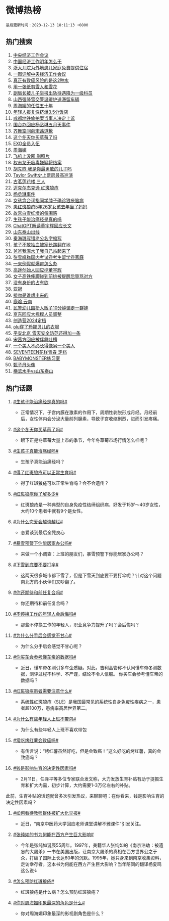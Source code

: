 # 微博热榜

`最后更新时间：2023-12-13 18:11:13 +0800`

## 热门搜索

1. [中央经济工作会议](https://m.weibo.cn/search?containerid=100103type%3D1%26t%3D10%26q%3D%23%E4%B8%AD%E5%A4%AE%E7%BB%8F%E6%B5%8E%E5%B7%A5%E4%BD%9C%E4%BC%9A%E8%AE%AE%23&stream_entry_id=51&isnewpage=1&extparam=seat%3D1%26pos%3D0%26c_type%3D51%26dgr%3D0%26q%3D%2523%25E4%25B8%25AD%25E5%25A4%25AE%25E7%25BB%258F%25E6%25B5%258E%25E5%25B7%25A5%25E4%25BD%259C%25E4%25BC%259A%25E8%25AE%25AE%2523%26cate%3D10103%26stream_entry_id%3D51%26filter_type%3Drealtimehot%26display_time%3D1702462271%26pre_seqid%3D170246227185994271199)
1. [中国经济工作明年怎么干](https://m.weibo.cn/search?containerid=100103type%3D1%26t%3D10%26q%3D%23%E4%B8%AD%E5%9B%BD%E7%BB%8F%E6%B5%8E%E5%B7%A5%E4%BD%9C%E6%98%8E%E5%B9%B4%E6%80%8E%E4%B9%88%E5%B9%B2%23&stream_entry_id=31&isnewpage=1&extparam=seat%3D1%26band_rank%3D1%26lcate%3D5001%26q%3D%2523%25E4%25B8%25AD%25E5%259B%25BD%25E7%25BB%258F%25E6%25B5%258E%25E5%25B7%25A5%25E4%25BD%259C%25E6%2598%258E%25E5%25B9%25B4%25E6%2580%258E%25E4%25B9%2588%25E5%25B9%25B2%2523%26pos%3D0%26flag%3D1%26stream_entry_id%3D31%26c_type%3D31%26dgr%3D0%26realpos%3D1%26cate%3D5001%26filter_type%3Drealtimehot%26display_time%3D1702462271%26pre_seqid%3D170246227185994271199)
1. [浙大儿院为外地患儿家庭免费提供住宿](https://m.weibo.cn/search?containerid=100103type%3D1%26t%3D10%26q%3D%23%E6%B5%99%E5%A4%A7%E5%84%BF%E9%99%A2%E4%B8%BA%E5%A4%96%E5%9C%B0%E6%82%A3%E5%84%BF%E5%AE%B6%E5%BA%AD%E5%85%8D%E8%B4%B9%E6%8F%90%E4%BE%9B%E4%BD%8F%E5%AE%BF%23&stream_entry_id=31&isnewpage=1&extparam=seat%3D1%26band_rank%3D2%26lcate%3D5001%26q%3D%2523%25E6%25B5%2599%25E5%25A4%25A7%25E5%2584%25BF%25E9%2599%25A2%25E4%25B8%25BA%25E5%25A4%2596%25E5%259C%25B0%25E6%2582%25A3%25E5%2584%25BF%25E5%25AE%25B6%25E5%25BA%25AD%25E5%2585%258D%25E8%25B4%25B9%25E6%258F%2590%25E4%25BE%259B%25E4%25BD%258F%25E5%25AE%25BF%2523%26pos%3D1%26flag%3D32768%26stream_entry_id%3D31%26c_type%3D31%26dgr%3D0%26realpos%3D2%26cate%3D5001%26filter_type%3Drealtimehot%26display_time%3D1702462271%26pre_seqid%3D170246227185994271199)
1. [一图详解中央经济工作会议](https://m.weibo.cn/search?containerid=100103type%3D1%26t%3D10%26q%3D%23%E4%B8%80%E5%9B%BE%E8%AF%A6%E8%A7%A3%E4%B8%AD%E5%A4%AE%E7%BB%8F%E6%B5%8E%E5%B7%A5%E4%BD%9C%E4%BC%9A%E8%AE%AE%23&stream_entry_id=31&isnewpage=1&extparam=seat%3D1%26band_rank%3D3%26lcate%3D5001%26q%3D%2523%25E4%25B8%2580%25E5%259B%25BE%25E8%25AF%25A6%25E8%25A7%25A3%25E4%25B8%25AD%25E5%25A4%25AE%25E7%25BB%258F%25E6%25B5%258E%25E5%25B7%25A5%25E4%25BD%259C%25E4%25BC%259A%25E8%25AE%25AE%2523%26pos%3D2%26flag%3D0%26stream_entry_id%3D31%26c_type%3D31%26dgr%3D0%26realpos%3D3%26cate%3D5001%26filter_type%3Drealtimehot%26display_time%3D1702462271%26pre_seqid%3D170246227185994271199)
1. [真正有致癌风险的是这2种水](https://m.weibo.cn/search?containerid=100103type%3D1%26t%3D10%26q%3D%23%E7%9C%9F%E6%AD%A3%E6%9C%89%E8%87%B4%E7%99%8C%E9%A3%8E%E9%99%A9%E7%9A%84%E6%98%AF%E8%BF%992%E7%A7%8D%E6%B0%B4%23&stream_entry_id=31&isnewpage=1&extparam=seat%3D1%26band_rank%3D4%26lcate%3D5001%26q%3D%2523%25E7%259C%259F%25E6%25AD%25A3%25E6%259C%2589%25E8%2587%25B4%25E7%2599%258C%25E9%25A3%258E%25E9%2599%25A9%25E7%259A%2584%25E6%2598%25AF%25E8%25BF%25992%25E7%25A7%258D%25E6%25B0%25B4%2523%26pos%3D3%26flag%3D0%26stream_entry_id%3D31%26c_type%3D31%26dgr%3D0%26realpos%3D4%26cate%3D5001%26filter_type%3Drealtimehot%26display_time%3D1702462271%26pre_seqid%3D170246227185994271199)
1. [用一张纸剪雪人和雪花](https://m.weibo.cn/search?containerid=100103type%3D1%26t%3D10%26q%3D%23%E7%94%A8%E4%B8%80%E5%BC%A0%E7%BA%B8%E5%89%AA%E9%9B%AA%E4%BA%BA%E5%92%8C%E9%9B%AA%E8%8A%B1%23&stream_entry_id=31&isnewpage=1&extparam=seat%3D1%26band_rank%3D5%26lcate%3D5001%26q%3D%2523%25E7%2594%25A8%25E4%25B8%2580%25E5%25BC%25A0%25E7%25BA%25B8%25E5%2589%25AA%25E9%259B%25AA%25E4%25BA%25BA%25E5%2592%258C%25E9%259B%25AA%25E8%258A%25B1%2523%26pos%3D4%26flag%3D32768%26stream_entry_id%3D31%26c_type%3D31%26dgr%3D0%26realpos%3D5%26cate%3D5001%26filter_type%3Drealtimehot%26display_time%3D1702462271%26pre_seqid%3D170246227185994271199)
1. [副局长被儿子举报出轨待遇降为一级科员](https://m.weibo.cn/search?containerid=100103type%3D1%26t%3D10%26q%3D%23%E5%89%AF%E5%B1%80%E9%95%BF%E8%A2%AB%E5%84%BF%E5%AD%90%E4%B8%BE%E6%8A%A5%E5%87%BA%E8%BD%A8%E5%BE%85%E9%81%87%E9%99%8D%E4%B8%BA%E4%B8%80%E7%BA%A7%E7%A7%91%E5%91%98%23&stream_entry_id=31&isnewpage=1&extparam=seat%3D1%26band_rank%3D6%26lcate%3D5001%26q%3D%2523%25E5%2589%25AF%25E5%25B1%2580%25E9%2595%25BF%25E8%25A2%25AB%25E5%2584%25BF%25E5%25AD%2590%25E4%25B8%25BE%25E6%258A%25A5%25E5%2587%25BA%25E8%25BD%25A8%25E5%25BE%2585%25E9%2581%2587%25E9%2599%258D%25E4%25B8%25BA%25E4%25B8%2580%25E7%25BA%25A7%25E7%25A7%2591%25E5%2591%2598%2523%26pos%3D5%26flag%3D1%26stream_entry_id%3D31%26c_type%3D31%26dgr%3D0%26realpos%3D6%26cate%3D5001%26filter_type%3Drealtimehot%26display_time%3D1702462271%26pre_seqid%3D170246227185994271199)
1. [山西强降雪交警温暖护送滞留车辆](https://m.weibo.cn/search?containerid=100103type%3D1%26t%3D10%26q%3D%23%E5%B1%B1%E8%A5%BF%E5%BC%BA%E9%99%8D%E9%9B%AA%E4%BA%A4%E8%AD%A6%E6%B8%A9%E6%9A%96%E6%8A%A4%E9%80%81%E6%BB%9E%E7%95%99%E8%BD%A6%E8%BE%86%23&stream_entry_id=31&isnewpage=1&extparam=seat%3D1%26band_rank%3D7%26lcate%3D5001%26q%3D%2523%25E5%25B1%25B1%25E8%25A5%25BF%25E5%25BC%25BA%25E9%2599%258D%25E9%259B%25AA%25E4%25BA%25A4%25E8%25AD%25A6%25E6%25B8%25A9%25E6%259A%2596%25E6%258A%25A4%25E9%2580%2581%25E6%25BB%259E%25E7%2595%2599%25E8%25BD%25A6%25E8%25BE%2586%2523%26pos%3D6%26flag%3D32768%26stream_entry_id%3D31%26c_type%3D31%26dgr%3D0%26realpos%3D7%26cate%3D5001%26filter_type%3Drealtimehot%26display_time%3D1702462271%26pre_seqid%3D170246227185994271199)
1. [周海媚的任性五十年](https://m.weibo.cn/search?containerid=100103type%3D1%26t%3D10%26q%3D%E5%91%A8%E6%B5%B7%E5%AA%9A%E7%9A%84%E4%BB%BB%E6%80%A7%E4%BA%94%E5%8D%81%E5%B9%B4&stream_entry_id=31&isnewpage=1&extparam=seat%3D1%26band_rank%3D8%26lcate%3D5001%26q%3D%25E5%2591%25A8%25E6%25B5%25B7%25E5%25AA%259A%25E7%259A%2584%25E4%25BB%25BB%25E6%2580%25A7%25E4%25BA%2594%25E5%258D%2581%25E5%25B9%25B4%26pos%3D7%26flag%3D0%26stream_entry_id%3D31%26c_type%3D31%26dgr%3D0%26realpos%3D8%26cate%3D5001%26filter_type%3Drealtimehot%26display_time%3D1702462271%26pre_seqid%3D170246227185994271199)
1. [年轻人报复性挤爆3.5分饭店](https://m.weibo.cn/search?containerid=100103type%3D1%26t%3D10%26q%3D%23%E5%B9%B4%E8%BD%BB%E4%BA%BA%E6%8A%A5%E5%A4%8D%E6%80%A7%E6%8C%A4%E7%88%863.5%E5%88%86%E9%A5%AD%E5%BA%97%23&stream_entry_id=31&isnewpage=1&extparam=seat%3D1%26band_rank%3D9%26lcate%3D5001%26q%3D%2523%25E5%25B9%25B4%25E8%25BD%25BB%25E4%25BA%25BA%25E6%258A%25A5%25E5%25A4%258D%25E6%2580%25A7%25E6%258C%25A4%25E7%2588%25863.5%25E5%2588%2586%25E9%25A5%25AD%25E5%25BA%2597%2523%26pos%3D8%26flag%3D2%26stream_entry_id%3D31%26c_type%3D31%26dgr%3D0%26realpos%3D9%26cate%3D5001%26filter_type%3Drealtimehot%26display_time%3D1702462271%26pre_seqid%3D170246227185994271199)
1. [成都地铁偷拍案当事人决定上诉](https://m.weibo.cn/search?containerid=100103type%3D1%26t%3D10%26q%3D%23%E6%88%90%E9%83%BD%E5%9C%B0%E9%93%81%E5%81%B7%E6%8B%8D%E6%A1%88%E5%BD%93%E4%BA%8B%E4%BA%BA%E5%86%B3%E5%AE%9A%E4%B8%8A%E8%AF%89%23&stream_entry_id=31&isnewpage=1&extparam=seat%3D1%26band_rank%3D10%26lcate%3D5001%26q%3D%2523%25E6%2588%2590%25E9%2583%25BD%25E5%259C%25B0%25E9%2593%2581%25E5%2581%25B7%25E6%258B%258D%25E6%25A1%2588%25E5%25BD%2593%25E4%25BA%258B%25E4%25BA%25BA%25E5%2586%25B3%25E5%25AE%259A%25E4%25B8%258A%25E8%25AF%2589%2523%26pos%3D9%26flag%3D1%26stream_entry_id%3D31%26c_type%3D31%26dgr%3D0%26realpos%3D10%26cate%3D5001%26filter_type%3Drealtimehot%26display_time%3D1702462271%26pre_seqid%3D170246227185994271199)
1. [国台办回应杨丞琳五月天事件](https://m.weibo.cn/search?containerid=100103type%3D1%26t%3D10%26q%3D%23%E5%9B%BD%E5%8F%B0%E5%8A%9E%E5%9B%9E%E5%BA%94%E6%9D%A8%E4%B8%9E%E7%90%B3%E4%BA%94%E6%9C%88%E5%A4%A9%E4%BA%8B%E4%BB%B6%23&stream_entry_id=31&isnewpage=1&extparam=seat%3D1%26band_rank%3D11%26lcate%3D5001%26q%3D%2523%25E5%259B%25BD%25E5%258F%25B0%25E5%258A%259E%25E5%259B%259E%25E5%25BA%2594%25E6%259D%25A8%25E4%25B8%259E%25E7%2590%25B3%25E4%25BA%2594%25E6%259C%2588%25E5%25A4%25A9%25E4%25BA%258B%25E4%25BB%25B6%2523%26pos%3D10%26flag%3D2%26stream_entry_id%3D31%26c_type%3D31%26dgr%3D0%26realpos%3D11%26cate%3D5001%26filter_type%3Drealtimehot%26display_time%3D1702462271%26pre_seqid%3D170246227185994271199)
1. [齐舞空间向宋茜道歉](https://m.weibo.cn/search?containerid=100103type%3D1%26t%3D10%26q%3D%23%E9%BD%90%E8%88%9E%E7%A9%BA%E9%97%B4%E5%90%91%E5%AE%8B%E8%8C%9C%E9%81%93%E6%AD%89%23&stream_entry_id=31&isnewpage=1&extparam=seat%3D1%26band_rank%3D12%26lcate%3D5001%26q%3D%2523%25E9%25BD%2590%25E8%2588%259E%25E7%25A9%25BA%25E9%2597%25B4%25E5%2590%2591%25E5%25AE%258B%25E8%258C%259C%25E9%2581%2593%25E6%25AD%2589%2523%26pos%3D11%26flag%3D1%26stream_entry_id%3D31%26c_type%3D31%26dgr%3D0%26realpos%3D12%26cate%3D5001%26filter_type%3Drealtimehot%26display_time%3D1702462271%26pre_seqid%3D170246227185994271199)
1. [这个冬天你买草莓了吗](https://m.weibo.cn/search?containerid=100103type%3D1%26t%3D10%26q%3D%23%E8%BF%99%E4%B8%AA%E5%86%AC%E5%A4%A9%E4%BD%A0%E4%B9%B0%E8%8D%89%E8%8E%93%E4%BA%86%E5%90%97%23&stream_entry_id=31&isnewpage=1&extparam=seat%3D1%26band_rank%3D13%26lcate%3D5001%26q%3D%2523%25E8%25BF%2599%25E4%25B8%25AA%25E5%2586%25AC%25E5%25A4%25A9%25E4%25BD%25A0%25E4%25B9%25B0%25E8%258D%2589%25E8%258E%2593%25E4%25BA%2586%25E5%2590%2597%2523%26pos%3D12%26flag%3D1%26stream_entry_id%3D31%26c_type%3D31%26dgr%3D0%26realpos%3D13%26cate%3D5001%26filter_type%3Drealtimehot%26display_time%3D1702462271%26pre_seqid%3D170246227185994271199)
1. [EXO全员入伍](https://m.weibo.cn/search?containerid=100103type%3D1%26t%3D10%26q%3DEXO%E5%85%A8%E5%91%98%E5%85%A5%E4%BC%8D&stream_entry_id=31&isnewpage=1&extparam=seat%3D1%26band_rank%3D14%26lcate%3D5001%26q%3DEXO%25E5%2585%25A8%25E5%2591%2598%25E5%2585%25A5%25E4%25BC%258D%26pos%3D13%26flag%3D0%26stream_entry_id%3D31%26c_type%3D31%26dgr%3D0%26realpos%3D14%26cate%3D5001%26filter_type%3Drealtimehot%26display_time%3D1702462271%26pre_seqid%3D170246227185994271199)
1. [周海媚](https://m.weibo.cn/search?containerid=100103type%3D1%26t%3D10%26q%3D%E5%91%A8%E6%B5%B7%E5%AA%9A&stream_entry_id=31&isnewpage=1&extparam=seat%3D1%26band_rank%3D15%26lcate%3D5001%26q%3D%25E5%2591%25A8%25E6%25B5%25B7%25E5%25AA%259A%26pos%3D14%26flag%3D0%26stream_entry_id%3D31%26c_type%3D31%26dgr%3D0%26realpos%3D15%26cate%3D5001%26filter_type%3Drealtimehot%26display_time%3D1702462271%26pre_seqid%3D170246227185994271199)
1. [飞机上没网 删照片](https://m.weibo.cn/search?containerid=100103type%3D1%26t%3D10%26q%3D%E9%A3%9E%E6%9C%BA%E4%B8%8A%E6%B2%A1%E7%BD%91+%E5%88%A0%E7%85%A7%E7%89%87&stream_entry_id=31&isnewpage=1&extparam=seat%3D1%26band_rank%3D16%26lcate%3D5001%26q%3D%25E9%25A3%259E%25E6%259C%25BA%25E4%25B8%258A%25E6%25B2%25A1%25E7%25BD%2591%2520%25E5%2588%25A0%25E7%2585%25A7%25E7%2589%2587%26pos%3D15%26flag%3D2%26stream_entry_id%3D31%26c_type%3D31%26dgr%3D0%26realpos%3D16%26cate%3D5001%26filter_type%3Drealtimehot%26display_time%3D1702462271%26pre_seqid%3D170246227185994271199)
1. [权志龙无吸毒嫌疑将结案](https://m.weibo.cn/search?containerid=100103type%3D1%26t%3D10%26q%3D%23%E6%9D%83%E5%BF%97%E9%BE%99%E6%97%A0%E5%90%B8%E6%AF%92%E5%AB%8C%E7%96%91%E5%B0%86%E7%BB%93%E6%A1%88%23&stream_entry_id=31&isnewpage=1&extparam=seat%3D1%26band_rank%3D17%26lcate%3D5001%26q%3D%2523%25E6%259D%2583%25E5%25BF%2597%25E9%25BE%2599%25E6%2597%25A0%25E5%2590%25B8%25E6%25AF%2592%25E5%25AB%258C%25E7%2596%2591%25E5%25B0%2586%25E7%25BB%2593%25E6%25A1%2588%2523%26pos%3D16%26flag%3D1%26stream_entry_id%3D31%26c_type%3D31%26dgr%3D0%26realpos%3D17%26cate%3D5001%26filter_type%3Drealtimehot%26display_time%3D1702462271%26pre_seqid%3D170246227185994271199)
1. [胡先煦 我是你最勇敢的儿子吗](https://m.weibo.cn/search?containerid=100103type%3D1%26t%3D10%26q%3D%E8%83%A1%E5%85%88%E7%85%A6+%E6%88%91%E6%98%AF%E4%BD%A0%E6%9C%80%E5%8B%87%E6%95%A2%E7%9A%84%E5%84%BF%E5%AD%90%E5%90%97&stream_entry_id=31&isnewpage=1&extparam=seat%3D1%26band_rank%3D18%26lcate%3D5001%26q%3D%25E8%2583%25A1%25E5%2585%2588%25E7%2585%25A6%2520%25E6%2588%2591%25E6%2598%25AF%25E4%25BD%25A0%25E6%259C%2580%25E5%258B%2587%25E6%2595%25A2%25E7%259A%2584%25E5%2584%25BF%25E5%25AD%2590%25E5%2590%2597%26pos%3D17%26flag%3D1%26stream_entry_id%3D31%26c_type%3D31%26dgr%3D0%26realpos%3D18%26cate%3D5001%26filter_type%3Drealtimehot%26display_time%3D1702462271%26pre_seqid%3D170246227185994271199)
1. [Taylor Swift史上票房最高巡演](https://m.weibo.cn/search?containerid=100103type%3D1%26t%3D10%26q%3DTaylor+Swift%E5%8F%B2%E4%B8%8A%E7%A5%A8%E6%88%BF%E6%9C%80%E9%AB%98%E5%B7%A1%E6%BC%94&stream_entry_id=31&isnewpage=1&extparam=seat%3D1%26band_rank%3D19%26lcate%3D5001%26q%3DTaylor%2520Swift%25E5%258F%25B2%25E4%25B8%258A%25E7%25A5%25A8%25E6%2588%25BF%25E6%259C%2580%25E9%25AB%2598%25E5%25B7%25A1%25E6%25BC%2594%26pos%3D18%26flag%3D0%26stream_entry_id%3D31%26c_type%3D31%26dgr%3D0%26realpos%3D19%26cate%3D5001%26filter_type%3Drealtimehot%26display_time%3D1702462271%26pre_seqid%3D170246227185994271199)
1. [古茗莲花楼 三人](https://m.weibo.cn/search?containerid=100103type%3D1%26t%3D10%26q%3D%E5%8F%A4%E8%8C%97%E8%8E%B2%E8%8A%B1%E6%A5%BC+%E4%B8%89%E4%BA%BA&stream_entry_id=31&isnewpage=1&extparam=seat%3D1%26band_rank%3D20%26lcate%3D5001%26q%3D%25E5%258F%25A4%25E8%258C%2597%25E8%258E%25B2%25E8%258A%25B1%25E6%25A5%25BC%2520%25E4%25B8%2589%25E4%25BA%25BA%26pos%3D19%26flag%3D0%26stream_entry_id%3D31%26c_type%3D31%26dgr%3D0%26realpos%3D20%26cate%3D5001%26filter_type%3Drealtimehot%26display_time%3D1702462271%26pre_seqid%3D170246227185994271199)
1. [迈克尔杰克逊 红斑狼疮](https://m.weibo.cn/search?containerid=100103type%3D1%26t%3D10%26q%3D%E8%BF%88%E5%85%8B%E5%B0%94%E6%9D%B0%E5%85%8B%E9%80%8A+%E7%BA%A2%E6%96%91%E7%8B%BC%E7%96%AE&stream_entry_id=31&isnewpage=1&extparam=seat%3D1%26band_rank%3D21%26lcate%3D5001%26q%3D%25E8%25BF%2588%25E5%2585%258B%25E5%25B0%2594%25E6%259D%25B0%25E5%2585%258B%25E9%2580%258A%2520%25E7%25BA%25A2%25E6%2596%2591%25E7%258B%25BC%25E7%2596%25AE%26pos%3D20%26flag%3D2%26stream_entry_id%3D31%26c_type%3D31%26dgr%3D0%26realpos%3D21%26cate%3D5001%26filter_type%3Drealtimehot%26display_time%3D1702462271%26pre_seqid%3D170246227185994271199)
1. [杨丞琳事件](https://m.weibo.cn/search?containerid=100103type%3D1%26t%3D10%26q%3D%23%E6%9D%A8%E4%B8%9E%E7%90%B3%E4%BA%8B%E4%BB%B6%23&stream_entry_id=31&isnewpage=1&extparam=seat%3D1%26band_rank%3D22%26lcate%3D5001%26q%3D%2523%25E6%259D%25A8%25E4%25B8%259E%25E7%2590%25B3%25E4%25BA%258B%25E4%25BB%25B6%2523%26pos%3D21%26flag%3D2%26stream_entry_id%3D31%26c_type%3D31%26dgr%3D0%26realpos%3D22%26cate%3D5001%26filter_type%3Drealtimehot%26display_time%3D1702462271%26pre_seqid%3D170246227185994271199)
1. [女孩念台词掐同学脖子确诊狼疮脑病](https://m.weibo.cn/search?containerid=100103type%3D1%26t%3D10%26q%3D%23%E5%A5%B3%E5%AD%A9%E5%BF%B5%E5%8F%B0%E8%AF%8D%E6%8E%90%E5%90%8C%E5%AD%A6%E8%84%96%E5%AD%90%E7%A1%AE%E8%AF%8A%E7%8B%BC%E7%96%AE%E8%84%91%E7%97%85%23&stream_entry_id=31&isnewpage=1&extparam=seat%3D1%26band_rank%3D23%26lcate%3D5001%26q%3D%2523%25E5%25A5%25B3%25E5%25AD%25A9%25E5%25BF%25B5%25E5%258F%25B0%25E8%25AF%258D%25E6%258E%2590%25E5%2590%258C%25E5%25AD%25A6%25E8%2584%2596%25E5%25AD%2590%25E7%25A1%25AE%25E8%25AF%258A%25E7%258B%25BC%25E7%2596%25AE%25E8%2584%2591%25E7%2597%2585%2523%26pos%3D22%26flag%3D2%26stream_entry_id%3D31%26c_type%3D31%26dgr%3D0%26realpos%3D23%26cate%3D5001%26filter_type%3Drealtimehot%26display_time%3D1702462271%26pre_seqid%3D170246227185994271199)
1. [患红斑狼疮5年26岁女孩去年当了妈妈](https://m.weibo.cn/search?containerid=100103type%3D1%26t%3D10%26q%3D%23%E6%82%A3%E7%BA%A2%E6%96%91%E7%8B%BC%E7%96%AE5%E5%B9%B426%E5%B2%81%E5%A5%B3%E5%AD%A9%E5%8E%BB%E5%B9%B4%E5%BD%93%E4%BA%86%E5%A6%88%E5%A6%88%23&stream_entry_id=31&isnewpage=1&extparam=seat%3D1%26band_rank%3D24%26lcate%3D5001%26q%3D%2523%25E6%2582%25A3%25E7%25BA%25A2%25E6%2596%2591%25E7%258B%25BC%25E7%2596%25AE5%25E5%25B9%25B426%25E5%25B2%2581%25E5%25A5%25B3%25E5%25AD%25A9%25E5%258E%25BB%25E5%25B9%25B4%25E5%25BD%2593%25E4%25BA%2586%25E5%25A6%2588%25E5%25A6%2588%2523%26pos%3D23%26flag%3D1%26stream_entry_id%3D31%26c_type%3D31%26dgr%3D0%26realpos%3D24%26cate%3D5001%26filter_type%3Drealtimehot%26display_time%3D1702462271%26pre_seqid%3D170246227185994271199)
1. [故宫白雪红墙的氛围感](https://m.weibo.cn/search?containerid=100103type%3D1%26t%3D10%26q%3D%23%E6%95%85%E5%AE%AB%E7%99%BD%E9%9B%AA%E7%BA%A2%E5%A2%99%E7%9A%84%E6%B0%9B%E5%9B%B4%E6%84%9F%23&stream_entry_id=31&isnewpage=1&extparam=seat%3D1%26band_rank%3D25%26lcate%3D5001%26q%3D%2523%25E6%2595%2585%25E5%25AE%25AB%25E7%2599%25BD%25E9%259B%25AA%25E7%25BA%25A2%25E5%25A2%2599%25E7%259A%2584%25E6%25B0%259B%25E5%259B%25B4%25E6%2584%259F%2523%26pos%3D24%26flag%3D1%26stream_entry_id%3D31%26c_type%3D31%26dgr%3D0%26realpos%3D25%26cate%3D5001%26filter_type%3Drealtimehot%26display_time%3D1702462271%26pre_seqid%3D170246227185994271199)
1. [生孩子能治痛经是真的吗](https://m.weibo.cn/search?containerid=100103type%3D1%26t%3D10%26q%3D%23%E7%94%9F%E5%AD%A9%E5%AD%90%E8%83%BD%E6%B2%BB%E7%97%9B%E7%BB%8F%E6%98%AF%E7%9C%9F%E7%9A%84%E5%90%97%23&stream_entry_id=31&isnewpage=1&extparam=seat%3D1%26band_rank%3D26%26lcate%3D5001%26q%3D%2523%25E7%2594%259F%25E5%25AD%25A9%25E5%25AD%2590%25E8%2583%25BD%25E6%25B2%25BB%25E7%2597%259B%25E7%25BB%258F%25E6%2598%25AF%25E7%259C%259F%25E7%259A%2584%25E5%2590%2597%2523%26pos%3D25%26flag%3D0%26stream_entry_id%3D31%26c_type%3D31%26dgr%3D0%26realpos%3D26%26cate%3D5001%26filter_type%3Drealtimehot%26display_time%3D1702462271%26pre_seqid%3D170246227185994271199)
1. [ChatGPT解读董宇辉回应长文](https://m.weibo.cn/search?containerid=100103type%3D1%26t%3D10%26q%3D%23ChatGPT%E8%A7%A3%E8%AF%BB%E8%91%A3%E5%AE%87%E8%BE%89%E5%9B%9E%E5%BA%94%E9%95%BF%E6%96%87%23&stream_entry_id=31&isnewpage=1&extparam=seat%3D1%26band_rank%3D27%26lcate%3D5001%26q%3D%2523ChatGPT%25E8%25A7%25A3%25E8%25AF%25BB%25E8%2591%25A3%25E5%25AE%2587%25E8%25BE%2589%25E5%259B%259E%25E5%25BA%2594%25E9%2595%25BF%25E6%2596%2587%2523%26pos%3D26%26flag%3D1%26stream_entry_id%3D31%26c_type%3D31%26dgr%3D0%26realpos%3D27%26cate%3D5001%26filter_type%3Drealtimehot%26display_time%3D1702462271%26pre_seqid%3D170246227185994271199)
1. [山东泰山出线](https://m.weibo.cn/search?containerid=100103type%3D1%26t%3D10%26q%3D%E5%B1%B1%E4%B8%9C%E6%B3%B0%E5%B1%B1%E5%87%BA%E7%BA%BF&stream_entry_id=31&isnewpage=1&extparam=seat%3D1%26band_rank%3D28%26lcate%3D5001%26q%3D%25E5%25B1%25B1%25E4%25B8%259C%25E6%25B3%25B0%25E5%25B1%25B1%25E5%2587%25BA%25E7%25BA%25BF%26pos%3D27%26flag%3D1%26stream_entry_id%3D31%26c_type%3D31%26dgr%3D0%26realpos%3D28%26cate%3D5001%26filter_type%3Drealtimehot%26display_time%3D1702462271%26pre_seqid%3D170246227185994271199)
1. [秦海璐写错老公名字缩写](https://m.weibo.cn/search?containerid=100103type%3D1%26t%3D10%26q%3D%E7%A7%A6%E6%B5%B7%E7%92%90%E5%86%99%E9%94%99%E8%80%81%E5%85%AC%E5%90%8D%E5%AD%97%E7%BC%A9%E5%86%99&stream_entry_id=31&isnewpage=1&extparam=seat%3D1%26band_rank%3D29%26lcate%3D5001%26q%3D%25E7%25A7%25A6%25E6%25B5%25B7%25E7%2592%2590%25E5%2586%2599%25E9%2594%2599%25E8%2580%2581%25E5%2585%25AC%25E5%2590%258D%25E5%25AD%2597%25E7%25BC%25A9%25E5%2586%2599%26pos%3D28%26flag%3D1%26stream_entry_id%3D31%26c_type%3D31%26dgr%3D0%26realpos%3D29%26cate%3D5001%26filter_type%3Drealtimehot%26display_time%3D1702462271%26pre_seqid%3D170246227185994271199)
1. [孩子不敢抽血被家长踹翻在地](https://m.weibo.cn/search?containerid=100103type%3D1%26t%3D10%26q%3D%23%E5%AD%A9%E5%AD%90%E4%B8%8D%E6%95%A2%E6%8A%BD%E8%A1%80%E8%A2%AB%E5%AE%B6%E9%95%BF%E8%B8%B9%E7%BF%BB%E5%9C%A8%E5%9C%B0%23&stream_entry_id=31&isnewpage=1&extparam=seat%3D1%26band_rank%3D30%26lcate%3D5001%26q%3D%2523%25E5%25AD%25A9%25E5%25AD%2590%25E4%25B8%258D%25E6%2595%25A2%25E6%258A%25BD%25E8%25A1%2580%25E8%25A2%25AB%25E5%25AE%25B6%25E9%2595%25BF%25E8%25B8%25B9%25E7%25BF%25BB%25E5%259C%25A8%25E5%259C%25B0%2523%26pos%3D29%26flag%3D0%26stream_entry_id%3D31%26c_type%3D31%26dgr%3D0%26realpos%3D30%26cate%3D5001%26filter_type%3Drealtimehot%26display_time%3D1702462271%26pre_seqid%3D170246227185994271199)
1. [爸爸我淹水了我自己站起来了](https://m.weibo.cn/search?containerid=100103type%3D1%26t%3D10%26q%3D%23%E7%88%B8%E7%88%B8%E6%88%91%E6%B7%B9%E6%B0%B4%E4%BA%86%E6%88%91%E8%87%AA%E5%B7%B1%E7%AB%99%E8%B5%B7%E6%9D%A5%E4%BA%86%23&stream_entry_id=31&isnewpage=1&extparam=seat%3D1%26band_rank%3D31%26lcate%3D5001%26q%3D%2523%25E7%2588%25B8%25E7%2588%25B8%25E6%2588%2591%25E6%25B7%25B9%25E6%25B0%25B4%25E4%25BA%2586%25E6%2588%2591%25E8%2587%25AA%25E5%25B7%25B1%25E7%25AB%2599%25E8%25B5%25B7%25E6%259D%25A5%25E4%25BA%2586%2523%26pos%3D30%26flag%3D0%26stream_entry_id%3D31%26c_type%3D31%26dgr%3D0%26realpos%3D31%26cate%3D5001%26filter_type%3Drealtimehot%26display_time%3D1702462271%26pre_seqid%3D170246227185994271199)
1. [张雪峰称国内考试卷考生留学卷家庭](https://m.weibo.cn/search?containerid=100103type%3D1%26t%3D10%26q%3D%23%E5%BC%A0%E9%9B%AA%E5%B3%B0%E7%A7%B0%E5%9B%BD%E5%86%85%E8%80%83%E8%AF%95%E5%8D%B7%E8%80%83%E7%94%9F%E7%95%99%E5%AD%A6%E5%8D%B7%E5%AE%B6%E5%BA%AD%23&stream_entry_id=31&isnewpage=1&extparam=seat%3D1%26band_rank%3D32%26lcate%3D5001%26q%3D%2523%25E5%25BC%25A0%25E9%259B%25AA%25E5%25B3%25B0%25E7%25A7%25B0%25E5%259B%25BD%25E5%2586%2585%25E8%2580%2583%25E8%25AF%2595%25E5%258D%25B7%25E8%2580%2583%25E7%2594%259F%25E7%2595%2599%25E5%25AD%25A6%25E5%258D%25B7%25E5%25AE%25B6%25E5%25BA%25AD%2523%26pos%3D31%26flag%3D0%26stream_entry_id%3D31%26c_type%3D31%26dgr%3D0%26realpos%3D32%26cate%3D5001%26filter_type%3Drealtimehot%26display_time%3D1702462271%26pre_seqid%3D170246227185994271199)
1. [一来例假就爆痘怎么办](https://m.weibo.cn/search?containerid=100103type%3D1%26t%3D10%26q%3D%23%E4%B8%80%E6%9D%A5%E4%BE%8B%E5%81%87%E5%B0%B1%E7%88%86%E7%97%98%E6%80%8E%E4%B9%88%E5%8A%9E%23&stream_entry_id=31&isnewpage=1&extparam=seat%3D1%26band_rank%3D33%26lcate%3D5001%26q%3D%2523%25E4%25B8%2580%25E6%259D%25A5%25E4%25BE%258B%25E5%2581%2587%25E5%25B0%25B1%25E7%2588%2586%25E7%2597%2598%25E6%2580%258E%25E4%25B9%2588%25E5%258A%259E%2523%26pos%3D32%26flag%3D1%26stream_entry_id%3D31%26c_type%3D31%26dgr%3D0%26realpos%3D33%26cate%3D5001%26filter_type%3Drealtimehot%26display_time%3D1702462271%26pre_seqid%3D170246227185994271199)
1. [高途创始人回应挖董宇辉](https://m.weibo.cn/search?containerid=100103type%3D1%26t%3D10%26q%3D%23%E9%AB%98%E9%80%94%E5%88%9B%E5%A7%8B%E4%BA%BA%E5%9B%9E%E5%BA%94%E6%8C%96%E8%91%A3%E5%AE%87%E8%BE%89%23&stream_entry_id=31&isnewpage=1&extparam=seat%3D1%26band_rank%3D34%26lcate%3D5001%26q%3D%2523%25E9%25AB%2598%25E9%2580%2594%25E5%2588%259B%25E5%25A7%258B%25E4%25BA%25BA%25E5%259B%259E%25E5%25BA%2594%25E6%258C%2596%25E8%2591%25A3%25E5%25AE%2587%25E8%25BE%2589%2523%26pos%3D33%26flag%3D0%26stream_entry_id%3D31%26c_type%3D31%26dgr%3D0%26realpos%3D34%26cate%3D5001%26filter_type%3Drealtimehot%26display_time%3D1702462271%26pre_seqid%3D170246227185994271199)
1. [女子高铁伸脚碰到前排被提醒后辱骂对方](https://m.weibo.cn/search?containerid=100103type%3D1%26t%3D10%26q%3D%23%E5%A5%B3%E5%AD%90%E9%AB%98%E9%93%81%E4%BC%B8%E8%84%9A%E7%A2%B0%E5%88%B0%E5%89%8D%E6%8E%92%E8%A2%AB%E6%8F%90%E9%86%92%E5%90%8E%E8%BE%B1%E9%AA%82%E5%AF%B9%E6%96%B9%23&stream_entry_id=31&isnewpage=1&extparam=seat%3D1%26band_rank%3D35%26lcate%3D5001%26q%3D%2523%25E5%25A5%25B3%25E5%25AD%2590%25E9%25AB%2598%25E9%2593%2581%25E4%25BC%25B8%25E8%2584%259A%25E7%25A2%25B0%25E5%2588%25B0%25E5%2589%258D%25E6%258E%2592%25E8%25A2%25AB%25E6%258F%2590%25E9%2586%2592%25E5%2590%258E%25E8%25BE%25B1%25E9%25AA%2582%25E5%25AF%25B9%25E6%2596%25B9%2523%26pos%3D34%26flag%3D1%26stream_entry_id%3D31%26c_type%3D31%26dgr%3D0%26realpos%3D35%26cate%3D5001%26filter_type%3Drealtimehot%26display_time%3D1702462271%26pre_seqid%3D170246227185994271199)
1. [没有身份的占有欲](https://m.weibo.cn/search?containerid=100103type%3D1%26t%3D10%26q%3D%E6%B2%A1%E6%9C%89%E8%BA%AB%E4%BB%BD%E7%9A%84%E5%8D%A0%E6%9C%89%E6%AC%B2&stream_entry_id=31&isnewpage=1&extparam=seat%3D1%26band_rank%3D36%26lcate%3D5001%26q%3D%25E6%25B2%25A1%25E6%259C%2589%25E8%25BA%25AB%25E4%25BB%25BD%25E7%259A%2584%25E5%258D%25A0%25E6%259C%2589%25E6%25AC%25B2%26pos%3D35%26flag%3D1%26stream_entry_id%3D31%26c_type%3D31%26dgr%3D0%26realpos%3D36%26cate%3D5001%26filter_type%3Drealtimehot%26display_time%3D1702462271%26pre_seqid%3D170246227185994271199)
1. [亚冠](https://m.weibo.cn/search?containerid=100103type%3D1%26t%3D10%26q%3D%E4%BA%9A%E5%86%A0&stream_entry_id=31&isnewpage=1&extparam=seat%3D1%26band_rank%3D37%26lcate%3D5001%26q%3D%25E4%25BA%259A%25E5%2586%25A0%26pos%3D36%26flag%3D1%26stream_entry_id%3D31%26c_type%3D31%26dgr%3D0%26realpos%3D37%26cate%3D5001%26filter_type%3Drealtimehot%26display_time%3D1702462271%26pre_seqid%3D170246227185994271199)
1. [接吻是谁想出来的](https://m.weibo.cn/search?containerid=100103type%3D1%26t%3D10%26q%3D%E6%8E%A5%E5%90%BB%E6%98%AF%E8%B0%81%E6%83%B3%E5%87%BA%E6%9D%A5%E7%9A%84&stream_entry_id=31&isnewpage=1&extparam=seat%3D1%26band_rank%3D38%26lcate%3D5001%26q%3D%25E6%258E%25A5%25E5%2590%25BB%25E6%2598%25AF%25E8%25B0%2581%25E6%2583%25B3%25E5%2587%25BA%25E6%259D%25A5%25E7%259A%2584%26pos%3D37%26flag%3D0%26stream_entry_id%3D31%26c_type%3D31%26dgr%3D0%26realpos%3D38%26cate%3D5001%26filter_type%3Drealtimehot%26display_time%3D1702462271%26pre_seqid%3D170246227185994271199)
1. [鹿晗 云南](https://m.weibo.cn/search?containerid=100103type%3D1%26t%3D10%26q%3D%E9%B9%BF%E6%99%97+%E4%BA%91%E5%8D%97&stream_entry_id=31&isnewpage=1&extparam=seat%3D1%26band_rank%3D39%26lcate%3D5001%26q%3D%25E9%25B9%25BF%25E6%2599%2597%2520%25E4%25BA%2591%25E5%258D%2597%26pos%3D38%26flag%3D0%26stream_entry_id%3D31%26c_type%3D31%26dgr%3D0%26realpos%3D39%26cate%3D5001%26filter_type%3Drealtimehot%26display_time%3D1702462271%26pre_seqid%3D170246227185994271199)
1. [民警幼儿园扮人贩子10分钟骗走一群娃](https://m.weibo.cn/search?containerid=100103type%3D1%26t%3D10%26q%3D%23%E6%B0%91%E8%AD%A6%E5%B9%BC%E5%84%BF%E5%9B%AD%E6%89%AE%E4%BA%BA%E8%B4%A9%E5%AD%9010%E5%88%86%E9%92%9F%E9%AA%97%E8%B5%B0%E4%B8%80%E7%BE%A4%E5%A8%83%23&stream_entry_id=31&isnewpage=1&extparam=seat%3D1%26band_rank%3D40%26lcate%3D5001%26q%3D%2523%25E6%25B0%2591%25E8%25AD%25A6%25E5%25B9%25BC%25E5%2584%25BF%25E5%259B%25AD%25E6%2589%25AE%25E4%25BA%25BA%25E8%25B4%25A9%25E5%25AD%259010%25E5%2588%2586%25E9%2592%259F%25E9%25AA%2597%25E8%25B5%25B0%25E4%25B8%2580%25E7%25BE%25A4%25E5%25A8%2583%2523%26pos%3D39%26flag%3D0%26stream_entry_id%3D31%26c_type%3D31%26dgr%3D0%26realpos%3D40%26cate%3D5001%26filter_type%3Drealtimehot%26display_time%3D1702462271%26pre_seqid%3D170246227185994271199)
1. [京东回应大规模人员调整](https://m.weibo.cn/search?containerid=100103type%3D1%26t%3D10%26q%3D%23%E4%BA%AC%E4%B8%9C%E5%9B%9E%E5%BA%94%E5%A4%A7%E8%A7%84%E6%A8%A1%E4%BA%BA%E5%91%98%E8%B0%83%E6%95%B4%23&stream_entry_id=31&isnewpage=1&extparam=seat%3D1%26band_rank%3D41%26lcate%3D5001%26q%3D%2523%25E4%25BA%25AC%25E4%25B8%259C%25E5%259B%259E%25E5%25BA%2594%25E5%25A4%25A7%25E8%25A7%2584%25E6%25A8%25A1%25E4%25BA%25BA%25E5%2591%2598%25E8%25B0%2583%25E6%2595%25B4%2523%26pos%3D40%26flag%3D1%26stream_entry_id%3D31%26c_type%3D31%26dgr%3D0%26realpos%3D41%26cate%3D5001%26filter_type%3Drealtimehot%26display_time%3D1702462271%26pre_seqid%3D170246227185994271199)
1. [创造营2024定档](https://m.weibo.cn/search?containerid=100103type%3D1%26t%3D10%26q%3D%23%E5%88%9B%E9%80%A0%E8%90%A52024%E5%AE%9A%E6%A1%A3%23&stream_entry_id=31&isnewpage=1&extparam=seat%3D1%26band_rank%3D42%26lcate%3D5001%26q%3D%2523%25E5%2588%259B%25E9%2580%25A0%25E8%2590%25A52024%25E5%25AE%259A%25E6%25A1%25A3%2523%26pos%3D41%26flag%3D0%26stream_entry_id%3D31%26c_type%3D31%26dgr%3D0%26realpos%3D42%26cate%3D5001%26filter_type%3Drealtimehot%26display_time%3D1702462271%26pre_seqid%3D170246227185994271199)
1. [olu穿了玲娜贝儿的衣服](https://m.weibo.cn/search?containerid=100103type%3D1%26t%3D10%26q%3Dolu%E7%A9%BF%E4%BA%86%E7%8E%B2%E5%A8%9C%E8%B4%9D%E5%84%BF%E7%9A%84%E8%A1%A3%E6%9C%8D&stream_entry_id=31&isnewpage=1&extparam=seat%3D1%26band_rank%3D43%26lcate%3D5001%26q%3Dolu%25E7%25A9%25BF%25E4%25BA%2586%25E7%258E%25B2%25E5%25A8%259C%25E8%25B4%259D%25E5%2584%25BF%25E7%259A%2584%25E8%25A1%25A3%25E6%259C%258D%26pos%3D42%26flag%3D1%26stream_entry_id%3D31%26c_type%3D31%26dgr%3D0%26realpos%3D43%26cate%3D5001%26filter_type%3Drealtimehot%26display_time%3D1702462271%26pre_seqid%3D170246227185994271199)
1. [平安北京 雪天安全防范还得加一条](https://m.weibo.cn/search?containerid=100103type%3D1%26t%3D10%26q%3D%E5%B9%B3%E5%AE%89%E5%8C%97%E4%BA%AC+%E9%9B%AA%E5%A4%A9%E5%AE%89%E5%85%A8%E9%98%B2%E8%8C%83%E8%BF%98%E5%BE%97%E5%8A%A0%E4%B8%80%E6%9D%A1&stream_entry_id=31&isnewpage=1&extparam=seat%3D1%26band_rank%3D44%26lcate%3D5001%26q%3D%25E5%25B9%25B3%25E5%25AE%2589%25E5%258C%2597%25E4%25BA%25AC%2520%25E9%259B%25AA%25E5%25A4%25A9%25E5%25AE%2589%25E5%2585%25A8%25E9%2598%25B2%25E8%258C%2583%25E8%25BF%2598%25E5%25BE%2597%25E5%258A%25A0%25E4%25B8%2580%25E6%259D%25A1%26pos%3D43%26flag%3D1%26stream_entry_id%3D31%26c_type%3D31%26dgr%3D0%26realpos%3D44%26cate%3D5001%26filter_type%3Drealtimehot%26display_time%3D1702462271%26pre_seqid%3D170246227185994271199)
1. [宋茜方回应被伴舞吐槽](https://m.weibo.cn/search?containerid=100103type%3D1%26t%3D10%26q%3D%23%E5%AE%8B%E8%8C%9C%E6%96%B9%E5%9B%9E%E5%BA%94%E8%A2%AB%E4%BC%B4%E8%88%9E%E5%90%90%E6%A7%BD%23&stream_entry_id=31&isnewpage=1&extparam=seat%3D1%26band_rank%3D45%26lcate%3D5001%26q%3D%2523%25E5%25AE%258B%25E8%258C%259C%25E6%2596%25B9%25E5%259B%259E%25E5%25BA%2594%25E8%25A2%25AB%25E4%25BC%25B4%25E8%2588%259E%25E5%2590%2590%25E6%25A7%25BD%2523%26pos%3D44%26flag%3D1%26stream_entry_id%3D31%26c_type%3D31%26dgr%3D0%26realpos%3D45%26cate%3D5001%26filter_type%3Drealtimehot%26display_time%3D1702462271%26pre_seqid%3D170246227185994271199)
1. [一个美人不必长得像另一个美人](https://m.weibo.cn/search?containerid=100103type%3D1%26t%3D10%26q%3D%E4%B8%80%E4%B8%AA%E7%BE%8E%E4%BA%BA%E4%B8%8D%E5%BF%85%E9%95%BF%E5%BE%97%E5%83%8F%E5%8F%A6%E4%B8%80%E4%B8%AA%E7%BE%8E%E4%BA%BA&stream_entry_id=31&isnewpage=1&extparam=seat%3D1%26band_rank%3D46%26lcate%3D5001%26q%3D%25E4%25B8%2580%25E4%25B8%25AA%25E7%25BE%258E%25E4%25BA%25BA%25E4%25B8%258D%25E5%25BF%2585%25E9%2595%25BF%25E5%25BE%2597%25E5%2583%258F%25E5%258F%25A6%25E4%25B8%2580%25E4%25B8%25AA%25E7%25BE%258E%25E4%25BA%25BA%26pos%3D45%26flag%3D0%26stream_entry_id%3D31%26c_type%3D31%26dgr%3D0%26realpos%3D46%26cate%3D5001%26filter_type%3Drealtimehot%26display_time%3D1702462271%26pre_seqid%3D170246227185994271199)
1. [SEVENTEEN花样青春 定档](https://m.weibo.cn/search?containerid=100103type%3D1%26t%3D10%26q%3DSEVENTEEN%E8%8A%B1%E6%A0%B7%E9%9D%92%E6%98%A5+%E5%AE%9A%E6%A1%A3&stream_entry_id=31&isnewpage=1&extparam=seat%3D1%26band_rank%3D47%26lcate%3D5001%26q%3DSEVENTEEN%25E8%258A%25B1%25E6%25A0%25B7%25E9%259D%2592%25E6%2598%25A5%2520%25E5%25AE%259A%25E6%25A1%25A3%26pos%3D46%26flag%3D1%26stream_entry_id%3D31%26c_type%3D31%26dgr%3D0%26realpos%3D47%26cate%3D5001%26filter_type%3Drealtimehot%26display_time%3D1702462271%26pre_seqid%3D170246227185994271199)
1. [BABYMONSTER练习室](https://m.weibo.cn/search?containerid=100103type%3D1%26t%3D10%26q%3D%23BABYMONSTER%E7%BB%83%E4%B9%A0%E5%AE%A4%23&stream_entry_id=31&isnewpage=1&extparam=seat%3D1%26band_rank%3D48%26lcate%3D5001%26q%3D%2523BABYMONSTER%25E7%25BB%2583%25E4%25B9%25A0%25E5%25AE%25A4%2523%26pos%3D47%26flag%3D1%26stream_entry_id%3D31%26c_type%3D31%26dgr%3D0%26realpos%3D48%26cate%3D5001%26filter_type%3Drealtimehot%26display_time%3D1702462271%26pre_seqid%3D170246227185994271199)
1. [甄子丹头像](https://m.weibo.cn/search?containerid=100103type%3D1%26t%3D10%26q%3D%E7%94%84%E5%AD%90%E4%B8%B9%E5%A4%B4%E5%83%8F&stream_entry_id=31&isnewpage=1&extparam=seat%3D1%26band_rank%3D49%26lcate%3D5001%26q%3D%25E7%2594%2584%25E5%25AD%2590%25E4%25B8%25B9%25E5%25A4%25B4%25E5%2583%258F%26pos%3D48%26flag%3D1%26stream_entry_id%3D31%26c_type%3D31%26dgr%3D0%26realpos%3D49%26cate%3D5001%26filter_type%3Drealtimehot%26display_time%3D1702462271%26pre_seqid%3D170246227185994271199)
1. [横滨水手vs山东泰山](https://m.weibo.cn/search?containerid=100103type%3D1%26t%3D10%26q%3D%23%E6%A8%AA%E6%BB%A8%E6%B0%B4%E6%89%8Bvs%E5%B1%B1%E4%B8%9C%E6%B3%B0%E5%B1%B1%23&stream_entry_id=31&isnewpage=1&extparam=seat%3D1%26band_rank%3D50%26lcate%3D5001%26q%3D%2523%25E6%25A8%25AA%25E6%25BB%25A8%25E6%25B0%25B4%25E6%2589%258Bvs%25E5%25B1%25B1%25E4%25B8%259C%25E6%25B3%25B0%25E5%25B1%25B1%2523%26pos%3D49%26flag%3D0%26stream_entry_id%3D31%26c_type%3D31%26dgr%3D0%26realpos%3D50%26cate%3D5001%26filter_type%3Drealtimehot%26display_time%3D1702462271%26pre_seqid%3D170246227185994271199)

## 热门话题

1. [#生孩子能治痛经是真的吗#](https://m.weibo.cn/search?containerid=231522type%3D1%26t%3D10%26q%3D%23%E7%94%9F%E5%AD%A9%E5%AD%90%E8%83%BD%E6%B2%BB%E7%97%9B%E7%BB%8F%E6%98%AF%E7%9C%9F%E7%9A%84%E5%90%97%23&stream_entry_id=128&isnewpage=1&extparam=seat%3D1%26pos%3D1-0-0%26unitid%3D1702454545948%26dgr%3D0%26c_type%3D128%26lcate%3D5004%26cate%3D5004%26display_time%3D1702462273%26pre_seqid%3D1702462273494916262215)
    - 正常情况下，子宫内膜在激素的作用下，周期性剥脱形成月经。月经前后，女性体内会分泌大量前列腺素，导致子宫收缩剧烈，进而引发疼痛。

1. [#这个冬天你买草莓了吗#](https://m.weibo.cn/search?containerid=231522type%3D1%26t%3D10%26q%3D%23%E8%BF%99%E4%B8%AA%E5%86%AC%E5%A4%A9%E4%BD%A0%E4%B9%B0%E8%8D%89%E8%8E%93%E4%BA%86%E5%90%97%23&stream_entry_id=128&isnewpage=1&extparam=seat%3D1%26pos%3D1-0-1%26unitid%3D1702456657262%26dgr%3D0%26c_type%3D128%26lcate%3D5004%26cate%3D5004%26display_time%3D1702462273%26pre_seqid%3D1702462273494916262215)
    - 眼下正是冬草莓大量上市的季节，今年冬草莓市场行情怎么样呢？

1. [#生孩子真能治痛经吗#](https://m.weibo.cn/search?containerid=231522type%3D1%26t%3D10%26q%3D%23%E7%94%9F%E5%AD%A9%E5%AD%90%E7%9C%9F%E8%83%BD%E6%B2%BB%E7%97%9B%E7%BB%8F%E5%90%97%23&stream_entry_id=128&isnewpage=1&extparam=seat%3D1%26pos%3D1-0-2%26unitid%3D1702423943253%26dgr%3D0%26c_type%3D128%26lcate%3D5004%26cate%3D5004%26display_time%3D1702462273%26pre_seqid%3D1702462273494916262215)
    - 生孩子真能治痛经吗？

1. [#得了红斑狼疮可以正常生育吗#](https://m.weibo.cn/search?containerid=231522type%3D1%26t%3D10%26q%3D%23%E5%BE%97%E4%BA%86%E7%BA%A2%E6%96%91%E7%8B%BC%E7%96%AE%E5%8F%AF%E4%BB%A5%E6%AD%A3%E5%B8%B8%E7%94%9F%E8%82%B2%E5%90%97%23&stream_entry_id=128&isnewpage=1&extparam=seat%3D1%26pos%3D1-0-3%26unitid%3D1702453039427%26dgr%3D0%26c_type%3D128%26lcate%3D5004%26cate%3D5004%26display_time%3D1702462273%26pre_seqid%3D1702462273494916262215)
    - 得了红斑狼疮可以正常生育吗？会不会遗传？

1. [#红斑狼疮你了解多少#](https://m.weibo.cn/search?containerid=231522type%3D1%26t%3D10%26q%3D%23%E7%BA%A2%E6%96%91%E7%8B%BC%E7%96%AE%E4%BD%A0%E4%BA%86%E8%A7%A3%E5%A4%9A%E5%B0%91%23&stream_entry_id=128&isnewpage=1&extparam=seat%3D1%26pos%3D1-0-4%26unitid%3D1702348934564%26dgr%3D0%26c_type%3D128%26lcate%3D5004%26cate%3D5004%26display_time%3D1702462273%26pre_seqid%3D1702462273494916262215)
    - 红斑狼疮是一种典型的自身免疫性结缔组织病，好发于15岁～40岁女性，大约10个患者中就有9个是女性。

1. [#为什么恋爱会越谈越烂#](https://m.weibo.cn/search?containerid=231522type%3D1%26t%3D10%26q%3D%23%E4%B8%BA%E4%BB%80%E4%B9%88%E6%81%8B%E7%88%B1%E4%BC%9A%E8%B6%8A%E8%B0%88%E8%B6%8A%E7%83%82%23&stream_entry_id=128&isnewpage=1&extparam=seat%3D1%26pos%3D1-0-5%26unitid%3D1702300355713%26dgr%3D0%26c_type%3D128%26lcate%3D5004%26cate%3D5004%26display_time%3D1702462273%26pre_seqid%3D1702462273494916262215)
    - 恋爱谈到最后全凭良心

1. [#暴雪预警下你能居家办公吗#](https://m.weibo.cn/search?containerid=231522type%3D1%26t%3D10%26q%3D%23%E6%9A%B4%E9%9B%AA%E9%A2%84%E8%AD%A6%E4%B8%8B%E4%BD%A0%E8%83%BD%E5%B1%85%E5%AE%B6%E5%8A%9E%E5%85%AC%E5%90%97%23&stream_entry_id=128&isnewpage=1&extparam=seat%3D1%26pos%3D1-0-6%26unitid%3D1702430547286%26dgr%3D0%26c_type%3D128%26lcate%3D5004%26cate%3D5004%26display_time%3D1702462273%26pre_seqid%3D1702462273494916262215)
    - 来做一个小调查：上班的朋友们，暴雪预警下你能居家办公吗？

1. [#下雪到底要不要打伞#](https://m.weibo.cn/search?containerid=231522type%3D1%26t%3D10%26q%3D%23%E4%B8%8B%E9%9B%AA%E5%88%B0%E5%BA%95%E8%A6%81%E4%B8%8D%E8%A6%81%E6%89%93%E4%BC%9E%23&stream_entry_id=128&isnewpage=1&extparam=seat%3D1%26pos%3D1-0-7%26unitid%3D1702449763352%26dgr%3D0%26c_type%3D128%26lcate%3D5004%26cate%3D5004%26display_time%3D1702462273%26pre_seqid%3D1702462273494916262215)
    - 这两天很多城市都下雪了，但是下雪天到底要不要打伞呢？针对这个问题南北方的小伙伴们又吵翻了。  ​​​

1. [#你还期待和前任复合吗#](https://m.weibo.cn/search?containerid=231522type%3D1%26t%3D10%26q%3D%23%E4%BD%A0%E8%BF%98%E6%9C%9F%E5%BE%85%E5%92%8C%E5%89%8D%E4%BB%BB%E5%A4%8D%E5%90%88%E5%90%97%23&stream_entry_id=128&isnewpage=1&extparam=seat%3D1%26pos%3D1-0-8%26unitid%3D1702423365922%26dgr%3D0%26c_type%3D128%26lcate%3D5004%26cate%3D5004%26display_time%3D1702462273%26pre_seqid%3D1702462273494916262215)
    - 你还期待和前任复合吗？

1. [#不停换工作的年轻人会后悔吗#](https://m.weibo.cn/search?containerid=231522type%3D1%26t%3D10%26q%3D%23%E4%B8%8D%E5%81%9C%E6%8D%A2%E5%B7%A5%E4%BD%9C%E7%9A%84%E5%B9%B4%E8%BD%BB%E4%BA%BA%E4%BC%9A%E5%90%8E%E6%82%94%E5%90%97%23&stream_entry_id=128&isnewpage=1&extparam=seat%3D1%26pos%3D1-0-9%26unitid%3D1702342932550%26dgr%3D0%26c_type%3D128%26lcate%3D5004%26cate%3D5004%26display_time%3D1702462273%26pre_seqid%3D1702462273494916262215)
    - 那些不停换工作的年轻人，职业竞争力提升了吗？会后悔吗？

1. [#为什么分手后会感觉不甘心#](https://m.weibo.cn/search?containerid=231522type%3D1%26t%3D10%26q%3D%23%E4%B8%BA%E4%BB%80%E4%B9%88%E5%88%86%E6%89%8B%E5%90%8E%E4%BC%9A%E6%84%9F%E8%A7%89%E4%B8%8D%E7%94%98%E5%BF%83%23&stream_entry_id=128&isnewpage=1&extparam=seat%3D1%26pos%3D1-0-10%26unitid%3D1702348034780%26dgr%3D0%26c_type%3D128%26lcate%3D5004%26cate%3D5004%26display_time%3D1702462273%26pre_seqid%3D1702462273494916262215)
    - 为什么分手后会感觉不甘心呢？

1. [#你买车会参考懂车帝的数据吗#](https://m.weibo.cn/search?containerid=231522type%3D1%26t%3D10%26q%3D%23%E4%BD%A0%E4%B9%B0%E8%BD%A6%E4%BC%9A%E5%8F%82%E8%80%83%E6%87%82%E8%BD%A6%E5%B8%9D%E7%9A%84%E6%95%B0%E6%8D%AE%E5%90%97%23&stream_entry_id=128&isnewpage=1&extparam=seat%3D1%26pos%3D1-0-11%26unitid%3D1702301831216%26dgr%3D0%26c_type%3D128%26lcate%3D5004%26cate%3D5004%26display_time%3D1702462273%26pre_seqid%3D1702462273494916262215)
    - 近日，懂车帝冬测引多车企质疑。对此，吉利高管称不认同懂车帝冬测数据，测评过程不科学、不严谨，结论不令人信服。 你买车会参考懂车帝的数据吗？ ​

1. [#红斑狼疮患者需要注意什么#](https://m.weibo.cn/search?containerid=231522type%3D1%26t%3D10%26q%3D%23%E7%BA%A2%E6%96%91%E7%8B%BC%E7%96%AE%E6%82%A3%E8%80%85%E9%9C%80%E8%A6%81%E6%B3%A8%E6%84%8F%E4%BB%80%E4%B9%88%23&stream_entry_id=128&isnewpage=1&extparam=seat%3D1%26pos%3D1-0-12%26unitid%3D1702336914724%26dgr%3D0%26c_type%3D128%26lcate%3D5004%26cate%3D5004%26display_time%3D1702462273%26pre_seqid%3D1702462273494916262215)
    - 系统性红斑狼疮（SLE）是我国最常见的系统性自身免疫性疾病之一，患者超100万，患病率高居世界第二。

1. [#为什么有些年轻人上班不带包#](https://m.weibo.cn/search?containerid=231522type%3D1%26t%3D10%26q%3D%23%E4%B8%BA%E4%BB%80%E4%B9%88%E6%9C%89%E4%BA%9B%E5%B9%B4%E8%BD%BB%E4%BA%BA%E4%B8%8A%E7%8F%AD%E4%B8%8D%E5%B8%A6%E5%8C%85%23&stream_entry_id=128&isnewpage=1&extparam=seat%3D1%26pos%3D1-0-13%26unitid%3D1702350160667%26dgr%3D0%26c_type%3D128%26lcate%3D5004%26cate%3D5004%26display_time%3D1702462273%26pre_seqid%3D1702462273494916262215)
    - 为什么有些年轻人上班不喜欢带包

1. [#常吃烤红薯会致癌吗#](https://m.weibo.cn/search?containerid=231522type%3D1%26t%3D10%26q%3D%23%E5%B8%B8%E5%90%83%E7%83%A4%E7%BA%A2%E8%96%AF%E4%BC%9A%E8%87%B4%E7%99%8C%E5%90%97%23&stream_entry_id=128&isnewpage=1&extparam=seat%3D1%26pos%3D1-0-14%26unitid%3D1702384375926%26dgr%3D0%26c_type%3D128%26lcate%3D5004%26cate%3D5004%26display_time%3D1702462273%26pre_seqid%3D1702462273494916262215)
    - 有传言说：“烤红薯虽然好吃，但是会致癌！”这么好吃的烤红薯，真的会致癌吗？

1. [#钱是影响生育的决定性因素吗#](https://m.weibo.cn/search?containerid=231522type%3D1%26t%3D10%26q%3D%23%E9%92%B1%E6%98%AF%E5%BD%B1%E5%93%8D%E7%94%9F%E8%82%B2%E7%9A%84%E5%86%B3%E5%AE%9A%E6%80%A7%E5%9B%A0%E7%B4%A0%E5%90%97%23&stream_entry_id=128&isnewpage=1&extparam=seat%3D1%26pos%3D1-0-15%26unitid%3D1702424252058%26dgr%3D0%26c_type%3D128%26lcate%3D5004%26cate%3D5004%26display_time%3D1702462273%26pre_seqid%3D1702462273494916262215)
    - 2月11日，任泽平等多位专家联合发文称，大力发放生育补贴有助于提振生育和扩大内需，初步计算，大约需要1-3万亿左右的补贴。

此前，生育补贴的话题就曾多次引发热议，来聊聊吧：在你看来，钱是影响生育的决定性因素吗？

1. [#如何看待教师群体被扩大化举报#](https://m.weibo.cn/search?containerid=231522type%3D1%26t%3D10%26q%3D%23%E5%A6%82%E4%BD%95%E7%9C%8B%E5%BE%85%E6%95%99%E5%B8%88%E7%BE%A4%E4%BD%93%E8%A2%AB%E6%89%A9%E5%A4%A7%E5%8C%96%E4%B8%BE%E6%8A%A5%23&stream_entry_id=128&isnewpage=1&extparam=seat%3D1%26pos%3D1-0-16%26unitid%3D1702444073521%26dgr%3D0%26c_type%3D128%26lcate%3D5004%26cate%3D5004%26display_time%3D1702462273%26pre_seqid%3D1702462273494916262215)
    - 近日，“南京中医药大学回应老师课堂讲解不雅课件”引发关注。

1. [#张纯如的书为何能在西方产生巨大影响#](https://m.weibo.cn/search?containerid=231522type%3D1%26t%3D10%26q%3D%23%E5%BC%A0%E7%BA%AF%E5%A6%82%E7%9A%84%E4%B9%A6%E4%B8%BA%E4%BD%95%E8%83%BD%E5%9C%A8%E8%A5%BF%E6%96%B9%E4%BA%A7%E7%94%9F%E5%B7%A8%E5%A4%A7%E5%BD%B1%E5%93%8D%23&stream_entry_id=128&isnewpage=1&extparam=seat%3D1%26pos%3D1-0-17%26unitid%3D1702430842744%26dgr%3D0%26c_type%3D128%26lcate%3D5004%26cate%3D5004%26display_time%3D1702462273%26pre_seqid%3D1702462273494916262215)
    - 今年是张纯如诞辰55周年。1997年，美籍华人张纯如的《南京浩劫：被遗忘的大屠杀》一书在美国出版，让南京大屠杀的真相在西方世界公之于众，打破了国际上长达60年的沉默。1995年，她只身来到南京收集资料，走访幸存者。这本书为何能在西方产生巨大影响？当年陪同的翻译杨夏鸣这么说↓

1. [#怎么预防红斑狼疮#](https://m.weibo.cn/search?containerid=231522type%3D1%26t%3D10%26q%3D%23%E6%80%8E%E4%B9%88%E9%A2%84%E9%98%B2%E7%BA%A2%E6%96%91%E7%8B%BC%E7%96%AE%23&stream_entry_id=128&isnewpage=1&extparam=seat%3D1%26pos%3D1-0-18%26unitid%3D1702393053850%26dgr%3D0%26c_type%3D128%26lcate%3D5004%26cate%3D5004%26display_time%3D1702462273%26pre_seqid%3D1702462273494916262215)
    - 红斑狼疮是什么病？怎么预防红斑狼疮？

1. [#你对周海媚印象最深的角色是什么#](https://m.weibo.cn/search?containerid=231522type%3D1%26t%3D10%26q%3D%23%E4%BD%A0%E5%AF%B9%E5%91%A8%E6%B5%B7%E5%AA%9A%E5%8D%B0%E8%B1%A1%E6%9C%80%E6%B7%B1%E7%9A%84%E8%A7%92%E8%89%B2%E6%98%AF%E4%BB%80%E4%B9%88%23&stream_entry_id=128&isnewpage=1&extparam=seat%3D1%26pos%3D1-0-19%26unitid%3D1702392481751%26dgr%3D0%26c_type%3D128%26lcate%3D5004%26cate%3D5004%26display_time%3D1702462273%26pre_seqid%3D1702462273494916262215)
    - 你对周海媚印象最深的影视剧角色是什么？

